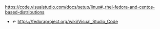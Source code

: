 https://code.visualstudio.com/docs/setup/linux#_rhel-fedora-and-centos-based-distributions
- <- https://fedoraproject.org/wiki/Visual_Studio_Code
